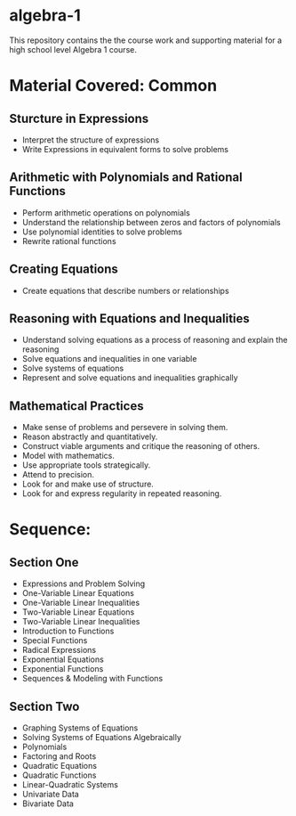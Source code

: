 # algebra-1

This repository contains the the course work and supporting material for a high school level Algebra 1 course. 

# Material Covered: Common 

## Sturcture in Expressions
* Interpret the structure of expressions
* Write Expressions in equivalent forms to solve problems

## Arithmetic with Polynomials and Rational Functions

* Perform arithmetic operations on polynomials
* Understand the relationship between zeros and factors of polynomials
* Use polynomial identities to solve problems
* Rewrite rational functions

## Creating Equations

* Create equations that describe numbers or relationships

## Reasoning with Equations and Inequalities

* Understand solving equations as a process of reasoning and explain the reasoning
* Solve equations and inequalities in one variable
* Solve systems of equations
* Represent and solve equations and inequalities graphically

## Mathematical Practices

* Make sense of problems and persevere in solving them.
* Reason abstractly and quantitatively.
* Construct viable arguments and critique the reasoning of others.
* Model with mathematics.
* Use appropriate tools strategically.
* Attend to precision.
* Look for and make use of structure.
* Look for and express regularity in repeated reasoning.

# Sequence: 
## Section One
* Expressions and Problem Solving
* One-Variable Linear Equations
* One-Variable Linear Inequalities
* Two-Variable Linear Equations
* Two-Variable Linear Inequalities
* Introduction to Functions
* Special Functions 
* Radical Expressions
* Exponential Equations
* Exponential Functions
* Sequences & Modeling with Functions

## Section Two
* Graphing Systems of Equations
* Solving Systems of Equations Algebraically
* Polynomials
* Factoring and Roots
* Quadratic Equations
* Quadratic Functions
* Linear-Quadratic Systems
* Univariate Data
* Bivariate Data

